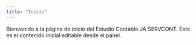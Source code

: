 ```yaml
---
title: "Inicio"
---
```


Bienvenido a la página de inicio del Estudio Contable JA SERVCONT. Este es el contenido inicial editable desde el panel.
